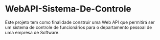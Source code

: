 # WebAPI-Sistema-De-Controle
Este projeto tem como finalidade construir uma Web API que permitirá ser um sistema de controle de funcionários para o departamento pessoal de uma empresa de Software.
